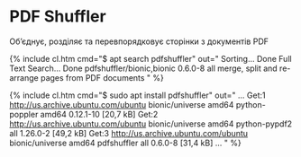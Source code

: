 # PDF Shuffler

Oб’єднує, розділяє та перевпорядковує сторінки з документів PDF

{% include cl.htm cmd="$ apt search pdfshuffler"
out="
Sorting... Done
Full Text Search... Done
pdfshuffler/bionic,bionic 0.6.0-8 all
  merge, split and re-arrange pages from PDF documents
" %}

{% include cl.htm cmd="$ sudo apt install pdfshuffler"
out="
...
Get:1 http://us.archive.ubuntu.com/ubuntu bionic/universe amd64 python-poppler amd64 0.12.1-10 [20,7 kB]
Get:2 http://us.archive.ubuntu.com/ubuntu bionic/universe amd64 python-pypdf2 all 1.26.0-2 [49,2 kB]
Get:3 http://us.archive.ubuntu.com/ubuntu bionic/universe amd64 pdfshuffler all 0.6.0-8 [31,4 kB]
...
" %}

